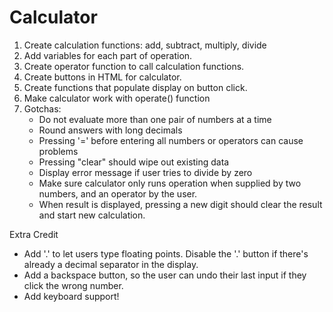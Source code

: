 # Calculator
1. Create calculation functions: add, subtract, multiply, divide
2. Add variables for each part of operation.
3. Create operator function to call calculation functions.
4. Create buttons in HTML for calculator. 
5. Create functions that populate display on button click.
6. Make calculator work with operate() function
7. Gotchas:
    - Do not evaluate more than one pair of numbers at a time
    - Round answers with long decimals
    - Pressing '=' before entering all numbers or operators can cause problems
    - Pressing "clear" should wipe out existing data
    - Display error message if user tries to divide by zero 
    - Make sure calculator only runs operation when supplied by two numbers, and an operator by the user.
    - When result is displayed, pressing a new digit should clear the result and start new calculation. 

Extra Credit
- Add '.' to let users type floating points. Disable the '.' button if there's already a decimal separator in the display.
- Add a backspace button, so the user can undo their last input if they click the wrong number.
- Add keyboard support! 